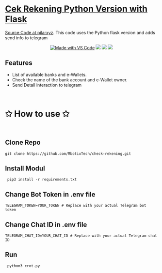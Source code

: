 # <a href="https://check-name.onrender.com/">Cek Rekening Python Version with Flask

Source Code at [pilarxyz](https://github.com/pilarxyz/cek-rekening). This code uses the Python flask version and adds send info to telegram
<p align="center">
  <a href="https://code.visualstudio.com/"><img src="https://img.shields.io/badge/Made%20with-VS%20Code-blue" alt="Made with VS Code" /></a>
  <img src="https://img.shields.io/badge/Made%20with-CSS-blue"/>
  <img src="https://img.shields.io/badge/Made%20with-HTML-green"/>
  <img src="https://img.shields.io/badge/Made%20with-PYTHON-purple"/>
</p>

## Features

- List of available banks and e-Wallets.
- Check the name of the bank account and e-Wallet owner.
- Send Detail interaction to telegram

<br><h1> ✩ How to use ✩ </h1><br>

<h2>Clone Repo </h1>

```VB
git clone https://github.com/MbotixTech/check-rekening.git
```
<h2>Install Modul </h1>

```VB
 pip3 install -r requirements.txt
````
<h2>Change Bot Token in .env file </h1>

```VB
TELEGRAM_TOKEN=YOUR_TOKEN # Replace with your actual Telegram bot token
```
<h2>Change Chat ID in .env file </h1>

```VB
TELEGRAM_CHAT_ID=YOUR_CHAT_ID # Replace with your actual Telegram chat ID
````
<h2>Run </h1>

```VB
 python3 crot.py
````

